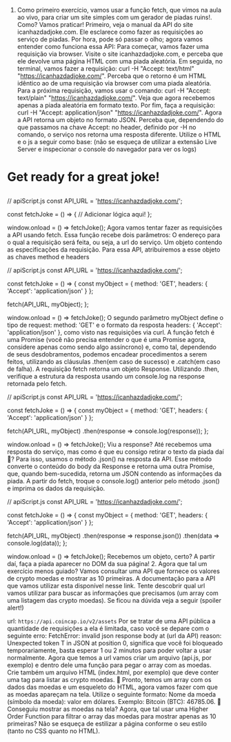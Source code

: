 1. Como primeiro exercício, vamos usar a função fetch, que vimos na aula ao vivo, para criar um site simples com um gerador de piadas ruins!. Como? Vamos praticar!
Primeiro, veja o manual da API do site icanhazdadjoke.com. Ele esclarece como fazer as requisições ao serviço de piadas. Por hora, pode só passar o olho; agora vamos entender como funciona essa API:
Para começar, vamos fazer uma requisição via browser. Visite o site icanhazdadjoke.com, e perceba que ele devolve uma página HTML com uma piada aleatória.
Em seguida, no terminal, vamos fazer a requisição: curl -H "Accept: text/html" "https://icanhazdadjoke.com/". Perceba que o retorno é um HTML idêntico ao de uma requisição via browser com uma piada aleatória.
Para a próxima requisição, vamos usar o comando: curl -H "Accept: text/plain" "https://icanhazdadjoke.com/". Veja que agora recebemos apenas a piada aleatória em formato texto.
Por fim, faça a requisição: curl -H "Accept: application/json" "https://icanhazdadjoke.com/". Agora a API retorna um objeto no formato JSON.
Perceba que, dependendo do que passamos na chave Accept: no header, definido por -H no comando, o serviço nos retorna uma resposta diferente.
Utilize o HTML e o js a seguir como base: (não se esqueça de utilizar a extensão Live Server e inspecionar o console do navegador para ver os logs)

<!-- jokes.html -->
<!DOCTYPE html>
<html>
  <head>
    <title>Best jokes ever</title>
    <script src="apiScript.js" ></script>
  </head>
  <body>
    <h1>Get ready for a great joke!</h1>
    <h2 id="jokeContainer"></h2>
  </body>
</html>

// apiScript.js
const API_URL = 'https://icanhazdadjoke.com/';

const fetchJoke = () => {
  // Adicionar lógica aqui!
};

window.onload = () => fetchJoke();
Agora vamos tentar fazer as requisições a API usando fetch. Essa função recebe dois parâmetros:
O endereço para o qual a requisição será feita, ou seja, a url do serviço.
Um objeto contendo as especificações da requisição. Para essa API, atribuiremos a esse objeto as chaves method e headers

// apiScript.js
const API_URL = 'https://icanhazdadjoke.com/';

const fetchJoke = () => {
  const myObject = {
    method: 'GET',
    headers: { 'Accept': 'application/json' }
  };

  fetch(API_URL, myObject);
};

window.onload = () => fetchJoke();
O segundo parâmetro myObject define o tipo de request: method: 'GET' e o formato da resposta headers: { 'Accept': 'application/json' }, como visto nas requisições via curl.
A função fetch é uma Promise (você não precisa entender o que é uma Promise agora, considere apenas como sendo algo assíncrono) e, como tal, dependendo de seus desdobramentos, podemos encadear procedimentos a serem feitos, utilizando as cláusulas .then(em caso de sucesso) e .catch(em caso de falha). A requisição fetch retorna um objeto Response. Utilizando .then, verifique a estrutura da resposta usando um console.log na response retornada pelo fetch.

// apiScript.js
const API_URL = 'https://icanhazdadjoke.com/';

const fetchJoke = () => {
  const myObject = {
    method: 'GET',
    headers: { 'Accept': 'application/json' }
  };

  fetch(API_URL, myObject)
    .then(response => console.log(response));
};

window.onload = () => fetchJoke();
Viu a response? Até recebemos uma resposta do serviço, mas como é que eu consigo retirar o texto da piada daí 🤔?
Para isso, usamos o método .json() na resposta da API. Esse método converte o conteúdo do body da Response e retorna uma outra Promise, que, quando bem-sucedida, retorna um JSON contendo as informações da piada.
A partir do fetch, troque o console.log() anterior pelo método .json() e imprima os dados da requisição.

// apiScript.js
const API_URL = 'https://icanhazdadjoke.com/';

const fetchJoke = () => {
  const myObject = {
    method: 'GET',
    headers: { 'Accept': 'application/json' }
  };

  fetch(API_URL, myObject)
    .then(response => response.json())
    .then(data => console.log(data));
};

window.onload = () => fetchJoke();
Recebemos um objeto, certo? A partir daí, faça a piada aparecer no DOM da sua página!
2. Agora que tal um exercício menos guiado? Vamos consultar uma API que fornece os valores de crypto moedas e mostrar as 10 primeiras.
A documentação para a API que vamos utilizar esta disponível nesse link.
Tente descobrir qual url vamos utilizar para buscar as informações que precisamos (um array com uma listagem das crypto moedas).
Se ficou na dúvida veja a seguir (spoiler alert!)

url: `https://api.coincap.io/v2/assets`
Por se tratar de uma API pública a quantidade de requisições a ela é limitada, caso você se depare com o seguinte erro: FetchError: invalid json response body at (url da API) reason: Unexpected token T in JSON at position 0, significa que você foi bloqueado temporariamente, basta esperar 1 ou 2 minutos para poder voltar a usar normalmente.
Agora que temos a url vamos criar um arquivo (api.js, por exemplo) e dentro dele uma função para pegar o array com as moedas.
Crie também um arquivo HTML (index.html, por exemplo) que deve conter uma tag para listar as crypto moedas.
🚀 Pronto, temos um array com os dados das moedas e um esqueleto do HTML, agora vamos fazer com que as moedas apareçam na tela. Utilize o seguinte formato: Nome da moeda (símbolo da moeda): valor em dólares. Exemplo: Bitcoin (BTC): 46785.06.
🚀 Conseguiu mostrar as moedas na tela? Agora, que tal usar uma Higher Order Function para filtrar o array das moedas para mostrar apenas as 10 primeiras?
Não se esqueça de estilizar a página conforme o seu estilo (tanto no CSS quanto no HTML).
